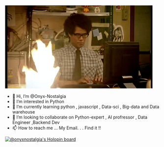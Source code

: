 ![image](https://github.com/Onyx-Nostalgia/Onyx-Nostalgia/blob/main/fire.gif)

- 👋 Hi, I’m @Onyx-Nostalgia
- 👀 I’m interested in Python
- 🌱 I’m currently learning python , javascript , Data-sci , Big-data and Data warehouse
- 💞️ I’m looking to collaborate on Python-expert , AI profressor , Data Engineer ,Backend Dev
- 📫 How to reach me ... My Email. . . Find it !!

[![@onyxnostalgia's Holopin board](https://holopin.me/onyxnostalgia)](https://holopin.io/@onyxnostalgia)

<!---
Onyx-Nostalgia/Onyx-Nostalgia is a ✨ special ✨ repository because its `README.md` (this file) appears on your GitHub profile.
You can click the Preview link to take a look at your changes.
--->
